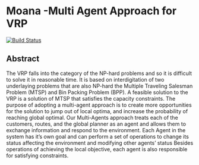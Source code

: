# Moana -Multi Agent Approach for VRP

[![Build Status](https://travis-ci.org/thomas-farneti/Moana.svg?branch=master)](https://travis-ci.org/thomas-farneti/Moana)

## Abstract ##
The VRP falls into the category of the NP-hard problems and so it is difficult to solve it in reasonable time. It is based on interdigitation of two underlaying problems that are also NP-hard the Multiple Traveling Salesman Problem (MTSP) and Bin Packing Problem (BPP). A feasible solution to the VRP is a solution of MTSP that satisfies the capacity constraints.
The purpose of adopting a multi-agent approach is to create more opportunities for the solution to jump out of local optima, and increase the probability of reaching global optimal. Our Multi-Agents approach treats each of the customers, routes, and the global planner as an agent and allows them to exchange information and respond to the environment.  Each Agent in the system has it’s own goal and can perform a set of operations to change its status affecting the environment and modifying other agents’ status Besides operations of achieving the local objective, each agent is also responsible for satisfying constraints.
